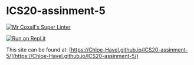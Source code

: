 # ICS20-assinment-5

[![Mr Coxall's Super Linter](https://github.com/Chloe-Havel/ICS20-assinment-5/workflows/Mr%20Coxall's%20Super%20Linter/badge.svg)](https://github.com/Chloe-Havel/ICS20-assinment-5/actions)

[![Run on Repl.it](https://repl.it/badge/github/Chloe-Havel/ICS20-assinment-5)](https://repl.it/github/Chloe-Havel/ICS20-assinment-5)

This site can be found at: [https://Chloe-Havel.github.io/ICS20-assinment-5/](https://Chloe-Havel.github.io/ICS20-assinment-5/)

